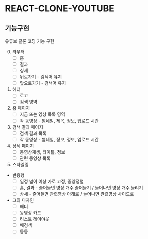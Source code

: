 # REACT-CLONE-YOUTUBE

## 기능구현

유튜브 클론 코딩 기능 구현

0. 라우터
   - [ ] 홈
   - [ ] 결과
   - [ ] 싱세
   - [ ] 뒤로가기 - 검색어 유지
   - [ ] 앞으로가기 - 검색어 유지  

1. 헤더
   - [ ] 로고
   - [ ] 검색 영역

2. 홈 페이지
   - [ ] 지금 뜨는 영상 목록 영역
   - [ ] 각 동영상 - 썸네일, 제목, 정보, 업로드 시간

3. 검색 결과 페이지
   - [ ] 검색 결과 목록
   - [ ] 각 동영상 - 썸네일, 정보, 정보, 업로드 시간

4. 상세 페이지
   - [ ] 동영상재생, 타이틀, 정보
   - [ ] 관련 동영상 목록

5. 스타일링
- 반응형
  - [ ] 일정 넓이 이상 가로 고정, 중앙정렬
  - [ ] 홈, 결과 - 줄어들면 영상 개수 줄어들기 / 늘어나면 영상 개수 늘리기
  - [ ] 상세 - 줄어들면 관련영상 아래로 / 늘어나면 관련영상 사이드로

- 그외 디자인
  - [ ] 헤더
  - [ ] 동영상 카드
  - [ ] 리스트 레이야웃
  - [ ] 배경색
  - [ ] 등등

